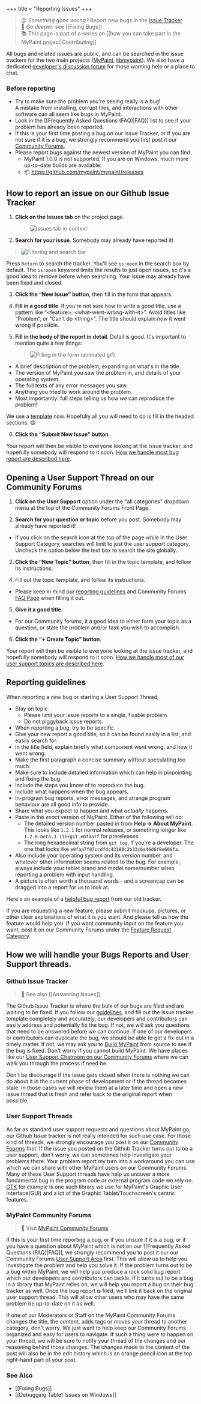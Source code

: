 +++
title = "Reporting Issues"
+++

> :rage: _Something gone wrong?_ Report new bugs in the [Issue Tracker][tracker]  
> :rabbit: _Go deeper:_ see [[Fixing Bugs]]  
> :books: This page is part of a series on [[how you can take part in the MyPaint project|Contributing]]  

All bugs and related issues are public,
and can be searched in the issue trackers for the two main projects
([MyPaint][code.mypaint], [libmypaint][code.libmypaint]).
We also have a dedicated [developer's discussion forum][code.forum]
for those wanting help or a place to chat.


[code.mypaint]: https://github.com/mypaint/mypaint/issues
[code.libmypaint]: https://github.com/mypaint/libmypaint/issues
[code.forum]: http://community.mypaint.app/c/development

### Before reporting

* Try to make sure the problem you're seeing really is a bug!  
  A mistake from installing, corrupt files, and interactions with other software can all seem like bugs in MyPaint.
* Look in the [[Frequently Asked Questions (FAQ)|FAQ]] list to see if your problem has already been reported.
* If this is your first time posting a bug on our Issue Tracker, or if you are not sure if it is a bug, we strongly recommend you first post it our [Community Forums](#mypaint-community-forums).
* Please report bugs against the newest version of MyPaint you can find.
  * MyPaint 1.0.0 is not supported. If you are on Windows, much more up-to-date builds are available:
  * :package: <https://github.com/mypaint/mypaint/releases>

## How to report an issue on our Github Issue Tracker

1. **Click on the Issues tab** on the project page.

   > ![issues tab in context](https://cloud.githubusercontent.com/assets/61299/12677480/45a6c104-c691-11e5-9483-10bc6f9f4cf0.png)

2. **Search for your issue**. Somebody may already have reported it!

  > ![Filtering and search bar](https://cloud.githubusercontent.com/assets/61299/12677191/1ae49614-c68f-11e5-8c7b-3f24a2da933f.png)

  Press `Return` to search the tracker. You'll see `is:open` in the search box by default. The `is:open` keyword limits the results to just open issues, so it's a good idea to remove before when searching. Your issue may already have been fixed and closed.

3. **Click the “New Issue” button**, then fill in the form that appears.

4. **Fill in a good title**.
  If you're not sure how to write a good title, use a pattern like “\<feature\>: \<what-went-wrong-with-it\>”.
  Avoid titles like “Problem”, or “Can't do \<thing\>”. The title should explain _how_ it went wrong if possible.

5. **Fill in the body of the report in detail**. Detail is good. It's important to mention quite a few things:
   > ![Filling in the form (animated gif)](https://cloud.githubusercontent.com/assets/61299/12676285/c6cc7782-c688-11e5-8937-0cda2b47a4b6.gif)

  * A brief description of the problem, expanding on what's in the title.
  * The version of MyPaint you saw the problem in, and details of your operating system.
  * The full texts of any error messages you saw.
  * Anything you tried to work around the problem.
  * Most importantly: full steps telling us how *we* can reproduce the problem!

  We use a [template](https://github.com/mypaint/mypaint/blob/master/ISSUE_TEMPLATE.md) now. Hopefully all you will need to do is fill in the headed sections. :smile:

6. **Click the “Submit New Issue” button**.

  Your report will then be visible to everyone looking at the issue tracker, and hopefully somebody will respond to it soon. [How we handle most bug report are described here](#how-we-will-handle-your-bugs-reports-and-user-support-threads).

## Opening a User Support Thread on our Community Forums

1. **Click on the User Support** option under the "all categories" dropdown menu at the top of the Community Forums Front Page.

2. **Search for your question or topic** before you post. Somebody may already have reported it!

  * If you click on the search icon at the top of the page while in the User Support Category, searches will limit to just the user support category. Uncheck the option below the text box to search the site globally.

3. **Click the “New Topic” button**, then fill in the topic template, and follow its instructions.

4. Fill out the topic template, and follow its instructions.
  * Please keep in mind our [reporting guidelines](#reporting-guidelines) and Community Forums [FAQ Page](https://community.mypaint.app/faq) when filling it out.

5. **Give it a good title**.
  * For our Community forums, it a good idea to either form your topic as a question, or state the problem and/or task you wish to accomplish.

6. **Click the “+ Create Topic” button**.

  Your report will then be visible to everyone looking at the issue tracker, and hopefully somebody will respond to it soon. [How we handle most of our user support topics are described here](#how-we-will-handle-your-bugs-reports-and-user-support-threads).

## Reporting guidelines

When reporting a new bug or starting a User Support Thread,

* Stay on topic.
  * Please limit your issue reports to a single, fixable problem.
  * Do not piggyback issue reports.
* When reporting a bug, try to be specific.
* Give your new report a good title, so it can be found easily in a list, and easily search for.
* In the title field, explain briefly what component went wrong, and how it went wrong.
* Make the first paragraph a concise summary without speculating too much.
* Make sure to include detailed information which can help in pinpointing and fixing the bug.
* Include the steps you know of to reproduce the bug.
* Include what happens when the bug appears.
* In-program bug reports, error messages, and strange program behaviour are all good info to provide.
* Share what you expect to happen and what _actually_ happens.
* Paste in the _exact_ version of MyPaint. Either of the following will do:
  - The detailed version number pasted in from **Help → About MyPaint**. This looks like `1.2.1` for normal releases, or something longer like `1.2.0-beta.3.111+git.e0faa7f` for prereleases.
  - The long hexadecimal string from `git log`, if you're a developer. The one that looks like `e0faa7f07ccdfdc43180c2b33c6a46d6f9e609fa`.
* Also include your operating system and its version number, and whatever other information seems related to the bug. For example, always include your tablet brand and model name/number when reporting a problem with input handling.
* A picture is often worth a thousand words - and a screencap can be dragged into a report for us to look at.

Here's an example of a [helpful bug report](https://web.archive.org/web/20150311214529/https://gna.org/bugs/?func=detailitem&item_id=17613#comment0) from our old tracker.

If you are requesting a new feature, please submit mockups, pictures, or other clear explanations of what it is you want. And please tell us how the feature would help you. If you want community input on the feature you want, post it on our Community Forums under the [Feature Request Category][feature-request]. 

## How we will handle your Bugs Reports and User Support threads.

### Github Issue Tracker
> :link: See also [[Answering Issues]]

The Github Issue Tracker is where the bulk of our bugs are filed and are waiting to be fixed. If you follow our [guidelines](#reporting-guidelines), and fill out the issue tracker template completely and accurately, our developers and contributors can easily address and potentially fix the bug. If not, we will ask you questions that need to be answered before we can continue. If one of our developers or contributors can duplicate the bug, we should be able to get a fix out in a timely matter. If not, we may ask you to [Build MyPaint][build] from source to see if the bug is fixed. Don't worry if you cannot build MyPaint. We have places like our [User Support Chatroom on our Community Forums][chat] where we can walk you through the process if need be.

Don't be discourage if the issue gets closed when there is nothing we can do about it in the current phase of development or if the thread becomes stale. In those cases we will review them at a later time and open a new issue thread that is fresh and refer back to the original report when possible.

### User Support Threads

As far as standard user support requests and questions about MyPaint go, our Github Issue tracker is not really intended for such use case. For those kind of threads, we strongly encourage you post it on our [Community Fourms](#mypaint-community-forums) first. If the issue you posted on the Github Tracker turns out to be a user support, don't worry, we can sometimes help investigate your problems there. Your problem report my turn into a workaround you can use which we can share with other MyPaint users on our Community Forums. Many of these User Support threads have help us uncover a more fundamental bug in the program code or external program code we rely on. [GTK](https://developer.gnome.org/gtk3/3.0/gtk.html) for example is one such library we use for MyPaint's Graphic User Interface(GUI) and a lot of the Graphic Tablet/Touchscreen's centric features.

### MyPaint Community Forums
> :link: Visit [MyPaint Community Forums][community]

If this is your first time reporting a bug, or if you unsure if it is a bug, or if you have a question about MyPaint which is not on our [[Frequently Asked Questions (FAQ)|FAQ]], we strongly recommend you to post it our our Community Forums [User Support Area][support] first. This will allow us to help you investigate the problem and help you solve it. If the problem turns out to be a bug within MyPaint, we will help you produce a rock solid bug report which our developers and contributors can tackle. If it turns out to be a bug in a library that MyPaint relies on, we will help you report a bug on their bug tracker as well. Once the bug report is filed, we'll link it back on the original user support thread. This will allow other users who may have the same problem be up-to-date on it as well.

If one of our Moderators or Staff on the MyPaint Community Forums changes the title, the content, adds tags or moves your thread to another category, don't worry. We just want to help keep our Community Forums organized and easy for users to navigate. If such a thing were to happen on your thread, we will be sure to notify your thread of the changes and our reasoning behind those changes. The changes made to the content of the post will also be in the edit history which is an orange pencil icon at the top right-hand part of your post.

### See Also

* [[Fixing Bugs]]
* [[Debugging Tablet Issues on Windows]]

[tracker]: https://github.com/mypaint/mypaint/issues
[community]: https://community.mypaint.app
[support]: https://community.mypaint.app/c/support
[build]: https://github.com/mypaint/mypaint/blob/master/README.md#build-and-install
[chat]: https://community.mypaint.app/chat/support/623
[feature-request]: https://community.mypaint.app/c/feature-requests
